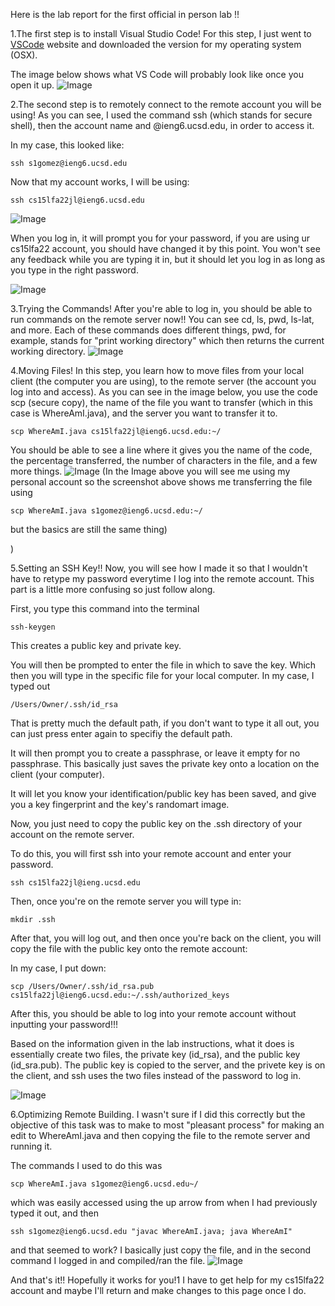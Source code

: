 Here is the lab report for the first official in person lab !!

1.The first step is to install Visual Studio Code! For this step, I just went to [VSCode](https://code.visualstudio.com/) website and downloaded the version for my operating system (OSX).

The image below shows what VS Code will probably look like once you open it up. 
![Image](week-1-6.png)


2.The second step is to remotely connect to the remote account you will be using! As you can see, I used the command ssh (which stands for secure shell), then the account name and @ieng6.ucsd.edu, in order to access it. 

In my case, this looked like:
```
ssh s1gomez@ieng6.ucsd.edu

```

Now that my account works, I will be using:
```
ssh cs15lfa22jl@ieng6.ucsd.edu
```

![Image](week-1-1-fixed.png)

When you log in, it will prompt you for your password, if you are using ur cs15lfa22 account, you should have changed it by this point. You won't see any feedback while you are typing it in, but it should let you log in as long as you type in the right password. 

![Image](week-1-1.png)

3.Trying the Commands! After you're able to log in, you should be able to run commands on the remote server now!! You can see cd, ls, pwd, ls-lat, and more. Each of these commands does different things, pwd, for example, stands for "print working directory" which then returns the current working directory.
![Image](week-1-2.png)

4.Moving Files! In this step, you learn how to move files from your local client (the computer you are using), to the remote server (the account you log into and access). As you can see in the image below, you use the code scp (secure copy), the name of the file you want to transfer (which in this case is WhereAmI.java), and the server you want to transfer it to. 
```
scp WhereAmI.java cs15lfa22jl@ieng6.ucsd.edu:~/
```

You should be able to see a line where it gives you the name of the code, the percentage transferred, the number of characters in the file, and a few more things. 
![Image](week-1-3.png)
(In the Image above you will see me using my personal account so the screenshot above shows me transferring the file using 
```
scp WhereAmI.java s1gomez@ieng6.ucsd.edu:~/
```
but the basics are still the same thing)

)

5.Setting an SSH Key!! Now, you will see how I made it so that I wouldn't have to retype my password everytime I log into the remote account. This part is a little more confusing so just follow along. 

First, you type this command into the terminal
```
ssh-keygen
``` 

This creates a public key and private key.

You will then be prompted to enter the file in which to save the key. Which then you will type in the specific file for your local computer. In my case, I typed out 
```
/Users/Owner/.ssh/id_rsa
```
That is pretty much the default path, if you don't want to type it all out, you can just press enter again to specifiy the default path. 

It will then prompt you to create a passphrase, or leave it empty for no passphrase. This basically just saves the private key onto a location on the client (your computer).

It will let you know your identification/public key has been saved, and give you a key fingerprint and the key's randomart image. 

Now, you just need to copy the public key on the .ssh directory of your account on the remote server. 

To do this, you will first ssh into your remote account and enter your password. 
```
ssh cs15lfa22jl@ieng.ucsd.edu
```
Then, once you're on the remote server you will type in:
```
mkdir .ssh
```
After that, you will log out, and then once you're back on the client, you will copy the file with the public key onto the remote account:

In my case, I put down: 

```
scp /Users/Owner/.ssh/id_rsa.pub cs15lfa22jl@ieng6.ucsd.edu:~/.ssh/authorized_keys
```

After this, you should be able to log into your remote account without inputting your password!!!


Based on the information given in the lab instructions, what it does is essentially create two files, the private key (id_rsa), and the public key (id_sra.pub). The public key is copied to the server, and the privete key is on the client, and ssh uses the two files instead of the password to log in. 

![Image](week-1-4.png)

6.Optimizing Remote Building. I wasn't sure if I did this correctly but the objective of this task was to make to most "pleasant process" for making an edit to WhereAmI.java and then copying the file to the remote server and running it. 

The commands I used to do this was 


```
scp WhereAmI.java s1gomez@ieng6.ucsd.edu~/ 

```
which was easily accessed using the up arrow from when I had previously typed it out, and then 

```
ssh s1gomez@ieng6.ucsd.edu "javac WhereAmI.java; java WhereAmI"
```
and that seemed to work? I basically just copy the file, and in the second command I logged in and compiled/ran the file.
![Image](week-1-7.png)


And that's it!! Hopefully it works for you!1 I have to get help for my cs15lfa22 account and maybe I'll return and make changes to this page once I do. 